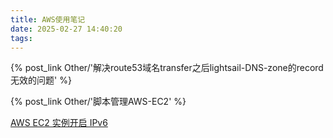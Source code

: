 ```yaml
---
title: AWS使用笔记
date: 2025-02-27 14:40:20
tags:
---
```


{% post_link Other/'解决route53域名transfer之后lightsail-DNS-zone的record无效的问题' %}

{% post_link Other/'脚本管理AWS-EC2' %}

[AWS EC2 实例开启 IPv6](https://lxnchan.cn/aws-ipv6.html)
